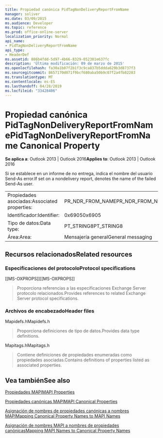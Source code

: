 ```yaml
---
title: Propiedad canónica PidTagNonDeliveryReportFromName
manager: soliver
ms.date: 03/09/2015
ms.audience: Developer
ms.topic: reference
ms.prod: office-online-server
localization_priority: Normal
api_name:
- PidTagNonDeliveryReportFromName
api_type:
- HeaderDef
ms.assetid: 886b4fdd-5d97-4b66-8329-052301e637fc
description: 'Última modificación: 09 de marzo de 2015'
ms.openlocfilehash: fa30a1b07f2b1f3c9ca837b5ddda629b3d8737f3
ms.sourcegitcommit: 8657170d071f9bcf680aba50b9c07f2a4fb82283
ms.translationtype: MT
ms.contentlocale: es-ES
ms.lasthandoff: 04/28/2019
ms.locfileid: "33428406"
---
```

# <a name="pidtagnondeliveryreportfromname-canonical-property"></a><span data-ttu-id="22cf1-103">Propiedad canónica PidTagNonDeliveryReportFromName</span><span class="sxs-lookup"><span data-stu-id="22cf1-103">PidTagNonDeliveryReportFromName Canonical Property</span></span>

  
  
<span data-ttu-id="22cf1-104">**Se aplica a**: Outlook 2013 | Outlook 2016</span><span class="sxs-lookup"><span data-stu-id="22cf1-104">**Applies to**: Outlook 2013 | Outlook 2016</span></span> 
  
<span data-ttu-id="22cf1-105">Si se establece en un informe de no entrega, indica el nombre del usuario Send-As error.</span><span class="sxs-lookup"><span data-stu-id="22cf1-105">If set on a nondelivery report, denotes the name of the failed Send-As user.</span></span>
  
|||
|:-----|:-----|
|<span data-ttu-id="22cf1-106">Propiedades asociadas:</span><span class="sxs-lookup"><span data-stu-id="22cf1-106">Associated properties:</span></span>  <br/> |<span data-ttu-id="22cf1-107">PR_NDR_FROM_NAME</span><span class="sxs-lookup"><span data-stu-id="22cf1-107">PR_NDR_FROM_NAME</span></span>  <br/> |
|<span data-ttu-id="22cf1-108">Identificador:</span><span class="sxs-lookup"><span data-stu-id="22cf1-108">Identifier:</span></span>  <br/> |<span data-ttu-id="22cf1-109">0x6905</span><span class="sxs-lookup"><span data-stu-id="22cf1-109">0x6905</span></span>  <br/> |
|<span data-ttu-id="22cf1-110">Tipo de datos:</span><span class="sxs-lookup"><span data-stu-id="22cf1-110">Data type:</span></span>  <br/> |<span data-ttu-id="22cf1-111">PT_STRING8</span><span class="sxs-lookup"><span data-stu-id="22cf1-111">PT_STRING8</span></span>  <br/> |
|<span data-ttu-id="22cf1-112">Área:</span><span class="sxs-lookup"><span data-stu-id="22cf1-112">Area:</span></span>  <br/> |<span data-ttu-id="22cf1-113">Mensajería general</span><span class="sxs-lookup"><span data-stu-id="22cf1-113">General messaging</span></span>  <br/> |
   
## <a name="related-resources"></a><span data-ttu-id="22cf1-114">Recursos relacionados</span><span class="sxs-lookup"><span data-stu-id="22cf1-114">Related resources</span></span>

### <a name="protocol-specifications"></a><span data-ttu-id="22cf1-115">Especificaciones del protocolo</span><span class="sxs-lookup"><span data-stu-id="22cf1-115">Protocol specifications</span></span>

<span data-ttu-id="22cf1-116">[[MS-OXPROPS]]</span><span class="sxs-lookup"><span data-stu-id="22cf1-116">[[MS-OXPROPS]]</span></span> 
  
> <span data-ttu-id="22cf1-117">Proporciona referencias a las especificaciones Exchange Server protocolo relacionados.</span><span class="sxs-lookup"><span data-stu-id="22cf1-117">Provides references to related Exchange Server protocol specifications.</span></span>
    
### <a name="header-files"></a><span data-ttu-id="22cf1-118">Archivos de encabezado</span><span class="sxs-lookup"><span data-stu-id="22cf1-118">Header files</span></span>

<span data-ttu-id="22cf1-119">Mapidefs.h</span><span class="sxs-lookup"><span data-stu-id="22cf1-119">Mapidefs.h</span></span>
  
> <span data-ttu-id="22cf1-120">Proporciona definiciones de tipo de datos.</span><span class="sxs-lookup"><span data-stu-id="22cf1-120">Provides data type definitions.</span></span>
    
<span data-ttu-id="22cf1-121">Mapitags.h</span><span class="sxs-lookup"><span data-stu-id="22cf1-121">Mapitags.h</span></span>
  
> <span data-ttu-id="22cf1-122">Contiene definiciones de propiedades enumeradas como propiedades asociadas.</span><span class="sxs-lookup"><span data-stu-id="22cf1-122">Contains definitions of properties listed as associated properties.</span></span>
    
## <a name="see-also"></a><span data-ttu-id="22cf1-123">Vea también</span><span class="sxs-lookup"><span data-stu-id="22cf1-123">See also</span></span>



[<span data-ttu-id="22cf1-124">Propiedades MAPI</span><span class="sxs-lookup"><span data-stu-id="22cf1-124">MAPI Properties</span></span>](mapi-properties.md)
  
[<span data-ttu-id="22cf1-125">Propiedades canónicas MAPI</span><span class="sxs-lookup"><span data-stu-id="22cf1-125">MAPI Canonical Properties</span></span>](mapi-canonical-properties.md)
  
[<span data-ttu-id="22cf1-126">Asignación de nombres de propiedades canónicas a nombres MAPI</span><span class="sxs-lookup"><span data-stu-id="22cf1-126">Mapping Canonical Property Names to MAPI Names</span></span>](mapping-canonical-property-names-to-mapi-names.md)
  
[<span data-ttu-id="22cf1-127">Asignación de nombres MAPI a nombres de propiedades canónicas</span><span class="sxs-lookup"><span data-stu-id="22cf1-127">Mapping MAPI Names to Canonical Property Names</span></span>](mapping-mapi-names-to-canonical-property-names.md)

